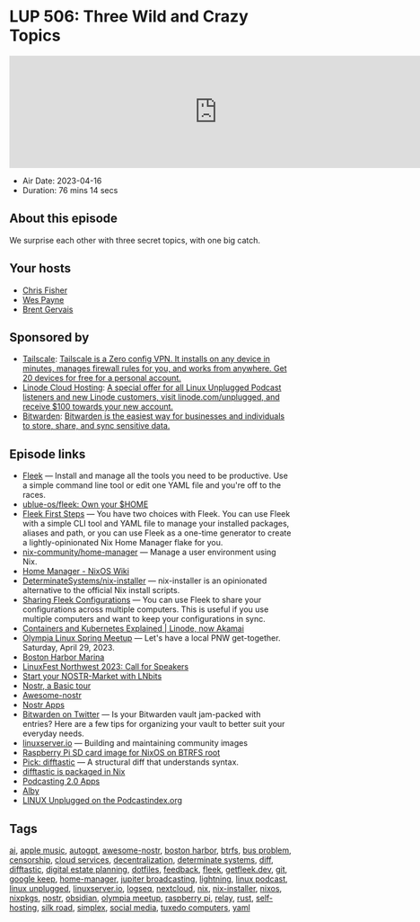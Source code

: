 # LUP 506: Three Wild and Crazy Topics

<iframe src="https://player.fireside.fm/v2/RUkczH-V+_2LB-aR2?theme=dark" width="740" height="200" frameborder="0" scrolling="no"></iframe>

* Air Date: 2023-04-16
* Duration: 76 mins 14 secs

## About this episode

We surprise each other with three secret topics, with one big catch.

## Your hosts
* [Chris Fisher](https://linuxunplugged.com/hosts/chrislas)
* [Wes Payne](https://linuxunplugged.com/hosts/wes)
* [Brent Gervais](https://linuxunplugged.com/hosts/brent)

## Sponsored by

  * [Tailscale](http://tailscale.com/): [Tailscale is a Zero config VPN. It installs on any device in minutes, manages firewall rules for you, and works from anywhere. Get 20 devices for free for a personal account. ](http://tailscale.com/)
  * [Linode Cloud Hosting](https://linode.com/unplugged): [A special offer for all Linux Unplugged Podcast listeners and new Linode customers, visit linode.com/unplugged, and receive $100 towards your new account. ](https://linode.com/unplugged)
  * [Bitwarden](https://bitwarden.com/linux): [Bitwarden is the easiest way for businesses and individuals to store, share, and sync sensitive data.](https://bitwarden.com/linux)



## Episode links

  * [Fleek](https://getfleek.dev/ "Fleek") — Install and manage all the tools you need to be productive. Use a simple command line tool or edit one YAML file and you're off to the races.
  * [ublue-os/fleek: Own your $HOME](https://github.com/ublue-os/fleek/tree/main "ublue-os/fleek: Own your $HOME")
  * [Fleek First Steps](https://getfleek.dev/docs/firststeps "Fleek First Steps") — You have two choices with Fleek. You can use Fleek with a simple CLI tool and YAML file to manage your installed packages, aliases and path, or you can use Fleek as a one-time generator to create a lightly-opinionated Nix Home Manager flake for you.
  * [nix-community/home-manager](https://github.com/nix-community/home-manager "nix-community/home-manager") — Manage a user environment using Nix.
  * [Home Manager - NixOS Wiki](https://nixos.wiki/wiki/Home_Manager "Home Manager - NixOS Wiki")
  * [DeterminateSystems/nix-installer](https://github.com/DeterminateSystems/nix-installer "DeterminateSystems/nix-installer") — nix-installer is an opinionated alternative to the official Nix install scripts.
  * [Sharing Fleek Configurations](https://getfleek.dev/docs/multiple "Sharing Fleek Configurations") — You can use Fleek to share your configurations across multiple computers. This is useful if you use multiple computers and want to keep your configurations in sync.
  * [Containers and Kubernetes Explained | Linode, now Akamai](https://www.linode.com/content/non-tech-explanation-of-containers-and-kubernetes "Containers and Kubernetes Explained | Linode, now Akamai")
  * [Olympia Linux Spring Meetup](https://www.meetup.com/jupiterbroadcasting/events/292645094/ "Olympia Linux Spring Meetup") — Let's have a local PNW get-together. Saturday, April 29, 2023.
  * [Boston Harbor Marina](https://www.bostonharbormarina.com/ "Boston Harbor Marina")
  * [LinuxFest Northwest 2023: Call for Speakers](https://sessionize.com/lfnw2023/ "LinuxFest Northwest 2023: Call for Speakers")
  * [Start your NOSTR-Market with LNbits](https://darthcoin.substack.com/p/lnbits-nostr-market "Start your NOSTR-Market with LNbits")
  * [Nostr, a Basic tour](https://github.com/rajarshimaitra/rust-nostr/blob/main/VISION.md "Nostr, a Basic tour")
  * [Awesome-nostr](https://github.com/aljazceru/awesome-nostr "Awesome-nostr")
  * [Nostr Apps](https://www.nostrapps.com/ "Nostr Apps")
  * [Bitwarden on Twitter](https://twitter.com/Bitwarden/status/1645835099340931081 "Bitwarden on Twitter") — Is your Bitwarden vault jam-packed with entries? Here are a few tips for organizing your vault to better suit your everyday needs.
  * [linuxserver.io](http://linuxserver.io/ "linuxserver.io") — Building and maintaining community images
  * [Raspberry Pi SD card image for NixOS on BTRFS root](https://github.com/n8henrie/nixos-btrfs-pi "Raspberry Pi SD card image for NixOS on BTRFS root")
  * [Pick: difftastic](https://github.com/Wilfred/difftastic "Pick: difftastic") — A structural diff that understands syntax.
  * [difftastic is packaged in Nix](https://search.nixos.org/packages?channel=unstable&show=difftastic&from=0&size=50&sort=relevance&type=packages&query=difftastic "difftastic is packaged in Nix")
  * [Podcasting 2.0 Apps](https://podcastindex.org/apps?appTypes=app&elements=Value "Podcasting 2.0 Apps")
  * [Alby](https://getalby.com/ "Alby")
  * [LINUX Unplugged on the Podcastindex.org](https://podcastindex.org/podcast/575694 "LINUX Unplugged on the Podcastindex.org")



## Tags

[ai](https://linuxunplugged.com/tags/ai), [apple music](https://linuxunplugged.com/tags/apple%20music), [autogpt](https://linuxunplugged.com/tags/autogpt), [awesome-nostr](https://linuxunplugged.com/tags/awesome-nostr), [boston harbor](https://linuxunplugged.com/tags/boston%20harbor), [btrfs](https://linuxunplugged.com/tags/btrfs), [bus problem](https://linuxunplugged.com/tags/bus%20problem), [censorship](https://linuxunplugged.com/tags/censorship), [cloud services](https://linuxunplugged.com/tags/cloud%20services), [decentralization](https://linuxunplugged.com/tags/decentralization), [determinate systems](https://linuxunplugged.com/tags/determinate%20systems), [diff](https://linuxunplugged.com/tags/diff), [difftastic](https://linuxunplugged.com/tags/difftastic), [digital estate planning](https://linuxunplugged.com/tags/digital%20estate%20planning), [dotfiles](https://linuxunplugged.com/tags/dotfiles), [feedback](https://linuxunplugged.com/tags/feedback), [fleek](https://linuxunplugged.com/tags/fleek), [getfleek.dev](https://linuxunplugged.com/tags/getfleek.dev), [git](https://linuxunplugged.com/tags/git), [google keep](https://linuxunplugged.com/tags/google%20keep), [home-manager](https://linuxunplugged.com/tags/home-manager), [jupiter broadcasting](https://linuxunplugged.com/tags/jupiter%20broadcasting), [lightning](https://linuxunplugged.com/tags/lightning), [linux podcast](https://linuxunplugged.com/tags/linux%20podcast), [linux unplugged](https://linuxunplugged.com/tags/linux%20unplugged), [linuxserver.io](https://linuxunplugged.com/tags/linuxserver.io), [logseq](https://linuxunplugged.com/tags/logseq), [nextcloud](https://linuxunplugged.com/tags/nextcloud), [nix](https://linuxunplugged.com/tags/nix), [nix-installer](https://linuxunplugged.com/tags/nix-installer), [nixos](https://linuxunplugged.com/tags/nixos), [nixpkgs](https://linuxunplugged.com/tags/nixpkgs), [nostr](https://linuxunplugged.com/tags/nostr), [obsidian](https://linuxunplugged.com/tags/obsidian), [olympia meetup](https://linuxunplugged.com/tags/olympia%20meetup), [raspberry pi](https://linuxunplugged.com/tags/raspberry%20pi), [relay](https://linuxunplugged.com/tags/relay), [rust](https://linuxunplugged.com/tags/rust), [self-hosting](https://linuxunplugged.com/tags/self-hosting), [silk road](https://linuxunplugged.com/tags/silk%20road), [simplex](https://linuxunplugged.com/tags/simplex), [social media](https://linuxunplugged.com/tags/social%20media), [tuxedo computers](https://linuxunplugged.com/tags/tuxedo%20computers), [yaml](https://linuxunplugged.com/tags/yaml)